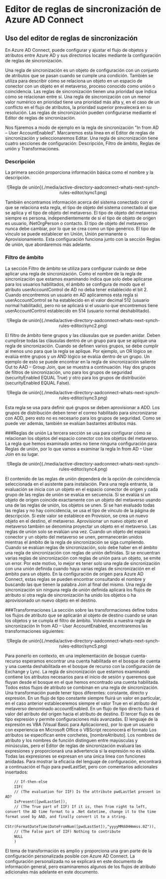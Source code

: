 
<properties 
	pageTitle="Uso del Editor de reglas de sincronización de Azure AD Connect" 
	description="Aprenda a utilizar el Editor de reglas de sincronización de Azure AD Connect." 
	services="active-directory" 
	documentationCenter="" 
	authors="billmath" 
	manager="swadhwa" 
	editor="curtand"/>

<tags 
	ms.service="active-directory" 
	ms.workload="identity" 
	ms.tgt_pltfrm="na" 
	ms.devlang="na" 
	ms.topic="article" 
	ms.date="05/28/2015" 
	ms.author="billmath"/>

# Editor de reglas de sincronización de Azure AD Connect


## Uso del editor de reglas de sincronización

En Azure AD Connect, puede configurar y ajustar el flujo de objetos y atributos entre Azure AD y sus directorios locales mediante la configuración de reglas de sincronización.

Una regla de sincronización es un objeto de configuración con un conjunto de atributos que se pasan cuando se cumple una condición. También se utiliza para describir cómo se relaciona un objeto en un espacio de conector con un objeto en el metaverso, proceso conocido como unión o coincidencia. Las reglas de sincronización tienen una prioridad que indica cómo se relacionan entre sí. Una regla de sincronización con un menor valor numérico en prioridad tiene una prioridad más alta y, en el caso de un conflicto en el flujo de atributos, la prioridad superior prevalecerá en su resolución. Las reglas de sincronización pueden configurarse mediante el Editor de reglas de sincronización.

Nos fijaremos a modo de ejemplo en la regla de sincronización "In from AD – User AccountEnabled". Marcaremos esta línea en el Editor de reglas de sincronización y seleccionaremos Editar. Una regla de sincronización tiene cuatro secciones de configuración: Descripción, Filtro de ámbito, Reglas de unión y Transformaciones.

### Descripción
La primera sección proporciona información básica como el nombre y la descripción.

<center>![Regla de unión](./media/active-directory-aadconnect-whats-next-synch-rules-editor/sync1.png) </center>

También encontramos información acerca del sistema conectado con el que se relaciona esta regla, el tipo de objeto del sistema conectado al que se aplica y el tipo de objeto del metaverso. El tipo de objeto del metaverso siempre es persona, independientemente de si el tipo de objeto de origen es usuario, iNetOrgPerson o contacto. El tipo de objeto del metaverso nunca debe cambiar, por lo que se crea como un tipo genérico. El tipo de vínculo se puede establecer en Unión, Unión permanente o Aprovisionamiento. Esta configuración funciona junto con la sección Reglas de unión, que abordaremos más adelante.

### Filtro de ámbito

La sección Filtro de ámbito se utiliza para configurar cuándo se debe aplicar una regla de sincronización. Como el nombre de la regla de sincronización que estamos examinando indica que solo debe aplicarse para los usuarios habilitados, el ámbito se configura de modo que el atributo userAccountControl de AD no deba tener establecido el bit 2. Cuando encontremos un usuario en AD aplicaremos esta regla si userAccountControl se ha establecido en el valor decimal 512 (usuario normal habilitado), pero no se aplicará si el usuario que encontremos tiene userAccountControl establecido en 514 (usuario normal deshabilitado).

<center>![Regla de unión](./media/active-directory-aadconnect-whats-next-synch-rules-editor/sync2.png) </center>

El filtro de ámbito tiene grupos y las cláusulas que se pueden anidar. Deben cumplirse todas las cláusulas dentro de un grupo para que se aplique una regla de sincronización. Cuando se definen varios grupos, se debe cumplir al menos uno para que la regla se aplique. Por ejemplo, un OR lógico se evalúa entre grupos y un AND lógico se evalúa dentro de un grupo. Un ejemplo de esto se puede encontrar en la regla de sincronización saliente Out to AAD – Group Join, que se muestra a continuación. Hay dos grupos de filtros de sincronización, uno para los grupos de seguridad (securityEnabled EQUAL True) y otro para los grupos de distribución (securityEnabled EQUAL False).

<center>![Regla de unión](./media/active-directory-aadconnect-whats-next-synch-rules-editor/sync3.png) </center>

Esta regla se usa para definir qué grupos se deben aprovisionar a ADD. Los grupos de distribución deben tener el correo habilitado para sincronizarse con ADD, pero esto no es necesario para los grupos de seguridad. Como se puede ver además, también se evalúan bastantes atributos más.

###Reglas de unión
La tercera sección se usa para configurar cómo se relacionan los objetos del espacio conector con los objetos del metaverso. La regla que hemos examinado antes no tiene ninguna configuración para Reglas de unión, por lo que vamos a examinar la regla In from AD – User Join en su lugar.

<center>![Regla de unión](./media/active-directory-aadconnect-whats-next-synch-rules-editor/sync4.png) </center>

El contenido de las reglas de unión dependerá de la opción de coincidencia seleccionada en el asistente para instalación. Para una regla entrante, la evaluación se inicia con un objeto en el espacio conector de origen y cada grupo de las reglas de unión se evalúa en secuencia. Si se evalúa si un objeto de origen coincide exactamente con un objeto del metaverso usando una de las reglas de unión, los objetos se unen. Si se han evaluado todas las reglas y no hay coincidencia, se usa el tipo de vínculo de la página de descripción. Si este valor se establece en Provision, se crea un nuevo objeto en el destino, el metaverso. Aprovisionar un nuevo objeto en el metaverso también se denomina proyectar un objeto en el metaverso. Las reglas de unión solo se evalúan una vez. Cuando un objeto del espacio conector y un objeto del metaverso se unen, permanecerán unidos mientras el ámbito de la regla de sincronización se siga cumpliendo. Cuando se evalúan reglas de sincronización, solo debe haber en el ámbito una regla de sincronización con reglas de unión definidas. Si se encuentran varias reglas de sincronización con reglas de unión para un objeto, se emite un error. Por este motivo, lo mejor es tener solo una regla de sincronización con una unión definida cuando haya varias reglas de sincronización en el ámbito para un objeto. En la configuración de origen para Azure AD Connect, estas reglas se pueden encontrar consultando el nombre y buscando las que tienen la palabra Join al final del mismo. Una regla de sincronización sin ninguna regla de unión definida aplicará los flujos de atributo si otra regla de sincronización ha unido los objetos o ha aprovisionado un nuevo objeto en el destino.

###Transformaciones
La sección sobre las transformaciones define todos los flujos de atributo que se aplicarán al objeto de destino cuando se unan los objetos y se cumpla el filtro de ámbito. Volviendo a nuestra regla de sincronización In from AD – User AccountEnabled, encontraremos las transformaciones siguientes:

<center>![Regla de unión](./media/active-directory-aadconnect-whats-next-synch-rules-editor/sync5.png) </center>

Para ponerlo en contexto, en una implementación de bosque cuenta-recurso esperamos encontrar una cuenta habilitada en el bosque de cuenta y una cuenta deshabilitada en el bosque de recurso con la configuración de Exchange y Lync. La regla de sincronización que estamos examinando contiene los atributos necesarios para el inicio de sesión y queremos que fluyan desde el bosque en el que hemos encontrado una cuenta habilitada. Todos estos flujos de atributo se combinan en una regla de sincronización. Una transformación puede tener tipos diferentes: constante, directo y expresión. En un flujo de tipo constante siempre fluirá un valor en particular, en el caso anterior estableceremos siempre el valor True en el atributo del metaverso denominado accountEnabled. En un flujo de tipo directo fluirá el valor del atributo del origen hacia el atributo de destino. El tercer flujo es de tipo expresión y permite configuraciones más avanzadas. El lenguaje de la expresión es VBA (Visual Basic para Aplicaciones), por lo que un usuario con experiencia en Microsoft Office o VBScript reconocerá el formato Los atributos se especifican entre corchetes, [nombreAtributo]. Los nombres de atributo y los nombres de función distinguen entre mayúsculas y minúsculas, pero el Editor de reglas de sincronización evaluará las expresiones y proporcionará una advertencia si la expresión no es válida. Todas las expresiones se expresan en una única línea con funciones anidadas. Para mostrar la eficacia del lenguaje de configuración, encontrará a continuación el flujo para pwdLastSet, pero con comentarios adicionales insertados:

		// If-then-else
		IIF(
		// (The evaluation for IIF) Is the attribute pwdLastSet present in AD? 
		IsPresent([pwdLastSet]),
		// (The True part of IIF) If it is, then from right to left, convert the AD time format to a .Net datetime, change it to the time format used by AAD, and finally convert it to a string.
		CStr(FormatDateTime(DateFromNum([pwdLastSet]),"yyyyMMddHHmmss.0Z")),
		// (The False part of IIF) Nothing to contribute
		NULL
		)

El tema de transformación es amplio y proporciona una gran parte de la configuración personalizada posible con Azure AD Connect. La configuración personalizada no se explicará en este documento de información general, pero examinaremos algunos de los flujos de atributo adicionales más adelante en este documento.
 

<!---HONumber=August15_HO6-->